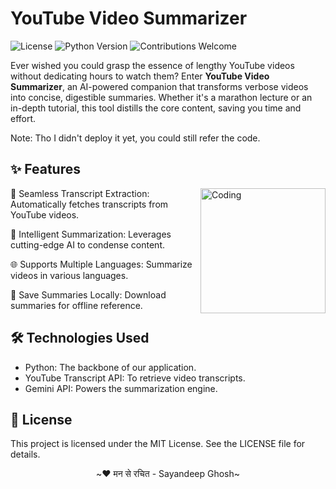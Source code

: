 # YouTube Video Summarizer
![License](https://img.shields.io/badge/license-MIT-blue)
![Python Version](https://img.shields.io/badge/python-3.8%2B-brightgreen)
![Contributions Welcome](https://img.shields.io/badge/contributions-welcome-orange)

Ever wished you could grasp the essence of lengthy YouTube videos without dedicating hours to watch them? Enter **YouTube Video Summarizer**, an AI-powered companion that transforms verbose videos into concise, digestible summaries. Whether it's a marathon lecture or an in-depth tutorial, this tool distills the core content, saving you time and effort.

Note: Tho I didn't deploy it yet, you could still refer the code.

## ✨ Features
<img align="right" alt="Coding" width="200" src="https://user-images.githubusercontent.com/74038190/229223156-0cbdaba9-3128-4d8e-8719-b6b4cf741b67.gif">

🔄 Seamless Transcript Extraction: Automatically fetches transcripts from YouTube videos.

🧠 Intelligent Summarization: Leverages cutting-edge AI to condense content.

🌐 Supports Multiple Languages: Summarize videos in various languages.

💾 Save Summaries Locally: Download summaries for offline reference.

## 🛠 Technologies Used
- Python: The backbone of our application.
- YouTube Transcript API: To retrieve video transcripts.
- Gemini API: Powers the summarization engine.

## 📄 License
This project is licensed under the MIT License. See the LICENSE file for details.

<p align="center">~❤️ मन से रचित - Sayandeep Ghosh~</p>
